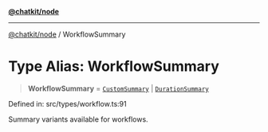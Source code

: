 [**@chatkit/node**](../README.md)

***

[@chatkit/node](../README.md) / WorkflowSummary

# Type Alias: WorkflowSummary

> **WorkflowSummary** = [`CustomSummary`](../interfaces/CustomSummary.md) \| [`DurationSummary`](../interfaces/DurationSummary.md)

Defined in: src/types/workflow.ts:91

Summary variants available for workflows.

